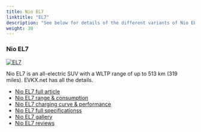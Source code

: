 ```yaml
---
title: Nio EL7
linktitle: "EL7"
description: "See below for details of the different variants of Nio EL7"
weight: 30
---
```

### Nio EL7

<a href="el7/"><img src="https://media.evkx.net/multimedia/models/nio/el7/el7/main_1_st.jpg" class="img-fluid" alt="EL7" ></a>

Nio EL7 is an all-electric SUV with a WLTP range of up to 513 km (319 miles). EVKX.net has all the details. 

- [Nio EL7 full article](el7/)
- [Nio EL7 range & consumption](el7/rangeandconsumption)
- [Nio EL7 charging curve & performance](el7/chargingcurve)
- [Nio EL7 full specificationss](el7/specifications)
- [Nio EL7 gallery](el7/gallery)
- [Nio EL7 reviews](el7/reviews)

